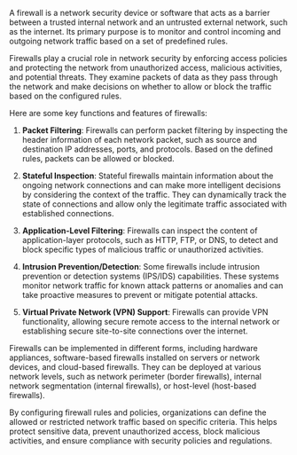 A firewall is a network security device or software that acts as a barrier between a trusted internal network and an untrusted external network, such as the internet. Its primary purpose is to monitor and control incoming and outgoing network traffic based on a set of predefined rules.

Firewalls play a crucial role in network security by enforcing access policies and protecting the network from unauthorized access, malicious activities, and potential threats. They examine packets of data as they pass through the network and make decisions on whether to allow or block the traffic based on the configured rules.

Here are some key functions and features of firewalls:

1. **Packet Filtering**: Firewalls can perform packet filtering by inspecting the header information of each network packet, such as source and destination IP addresses, ports, and protocols. Based on the defined rules, packets can be allowed or blocked.

2. **Stateful Inspection**: Stateful firewalls maintain information about the ongoing network connections and can make more intelligent decisions by considering the context of the traffic. They can dynamically track the state of connections and allow only the legitimate traffic associated with established connections.

3. **Application-Level Filtering**: Firewalls can inspect the content of application-layer protocols, such as HTTP, FTP, or DNS, to detect and block specific types of malicious traffic or unauthorized activities.

4. **Intrusion Prevention/Detection**: Some firewalls include intrusion prevention or detection systems (IPS/IDS) capabilities. These systems monitor network traffic for known attack patterns or anomalies and can take proactive measures to prevent or mitigate potential attacks.

5. **Virtual Private Network (VPN) Support**: Firewalls can provide VPN functionality, allowing secure remote access to the internal network or establishing secure site-to-site connections over the internet.

Firewalls can be implemented in different forms, including hardware appliances, software-based firewalls installed on servers or network devices, and cloud-based firewalls. They can be deployed at various network levels, such as network perimeter (border firewalls), internal network segmentation (internal firewalls), or host-level (host-based firewalls).

By configuring firewall rules and policies, organizations can define the allowed or restricted network traffic based on specific criteria. This helps protect sensitive data, prevent unauthorized access, block malicious activities, and ensure compliance with security policies and regulations.

